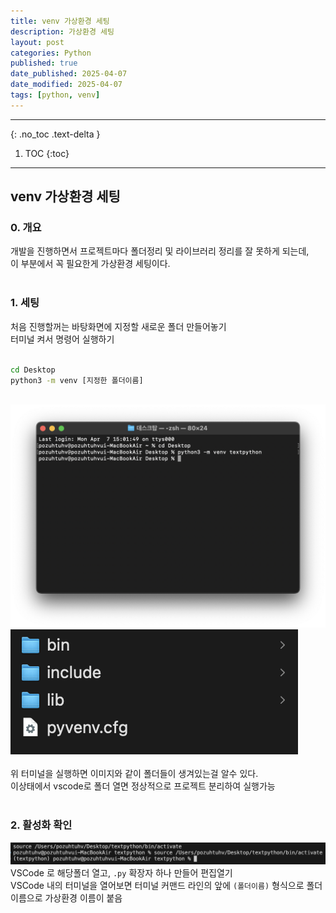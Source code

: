 ```yaml
---
title: venv 가상환경 세팅
description: 가상환경 세팅
layout: post
categories: Python
published: true
date_published: 2025-04-07
date_modified: 2025-04-07
tags: [python, venv]
---
```

---
{: .no_toc .text-delta }

1. TOC
{:toc}
---

<!-- 글의 제목은 ##
    나머지 큰 제목은 ###
    이후 나머지는 3개이상 -->

## venv 가상환경 세팅

### 0. 개요
개발을 진행하면서 프로젝트마다 폴더정리 및 라이브러리 정리를 잘 못하게 되는데,<br>
이 부분에서 꼭 필요한게 가상환경 세팅이다.<br>
<br>

### 1. 세팅
처음 진행할꺼는 바탕화면에 지정할 새로운 폴더 만들어놓기<br>
터미널 켜서 명령어 실행하기<br>
<br>
```cmd
cd Desktop
python3 -m venv [지정한 폴더이름]
```
<br>
<div class = 'image-gallery'>
    <img src ='/assets/img/2025-04-07-python-venv-1.png'>
    <img src ='/assets/img/2025-04-07-python-venv-2.png'>
</div>
<br>
위 터미널을 실행하면 이미지와 같이 폴더들이 생겨있는걸 알수 있다.<br>
이상태에서 vscode로 폴더 열면 정상적으로 프로젝트 분리하여 실행가능<br>
<br>

### 2. 활성화 확인
![python-venv-3](/assets/img/2025-04-07-python-venv-3.png)<br>
VSCode 로 해당폴더 열고, `.py` 확장자 하나 만들어 편집열기<br>
VSCode 내의 터미널을 열어보면 터미널 커맨드 라인의 앞에 `(폴더이름)` 형식으로 폴더 이름으로 가상환경 이름이 붙음<br>